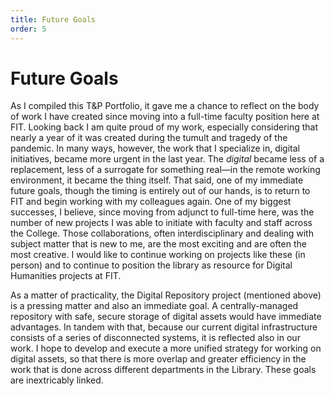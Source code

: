 ```yaml
---
title: Future Goals
order: 5
---
```


# Future Goals

As I compiled this T&P Portfolio, it gave me a chance to reflect on the body of work I have created since moving into a full-time faculty position here at FIT. Looking back I am quite proud of my work, especially considering that nearly a year of it was created during the tumult and tragedy of the pandemic. In many ways, however, the work that I specialize in, digital initiatives, became more urgent in the last year. The *digital* became less of a replacement, less of a surrogate for something real—in the remote working environment, it became the thing itself. That said, one of my immediate future goals, though the timing is entirely out of our hands, is to return to FIT and begin working with my colleagues again. One of my biggest successes, I believe, since moving from adjunct to full-time here, was the number of new projects I was able to initiate with faculty and staff across the College. Those collaborations, often interdisciplinary and dealing with subject matter that is new to me, are the most exciting and are often the most creative. I would like to continue working on projects like these (in person) and to continue to position the library as resource for Digital Humanities projects at FIT.

As a matter of practicality, the Digital Repository project (mentioned above) is a pressing matter and also an immediate goal. A centrally-managed repository with safe, secure storage of digital assets would have immediate advantages. In tandem with that, because our current digital infrastructure consists of a series of disconnected systems, it is reflected also in our work. I hope to develop and execute a more unified strategy for working on digital assets, so that there is more overlap and greater efficiency in the work that is done across different departments in the Library. These goals are inextricably linked.
